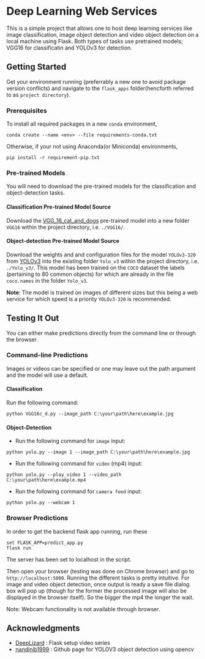 # Deep Learning Web Services

This is a simple project that allows one to host deep learning services like image classification, image object detection and video object detection on a local machine using Flask. Both types of tasks use pretrained models; VGG16 for classificatin and YOLOv3 for detection.

## Getting Started

Get your environment running (preferrably a new one to avoid package version conflicts) and navigate to the `flask_apps` folder(hencforth referred to as `project directory`).

### Prerequisites

To install all required packages in a new `conda` environment,
```
conda create --name <env> --file requirements-conda.txt
```

Otherwise, if your not using Anaconda(or Miniconda) environments,

```
pip install -r requirement-pip.txt
```

### Pre-trained Models

You will need to download the pre-trained models for the classification and object-detection tasks.

#### Classification Pre-trained Model Source

Download the [VGG_16_cat_and_dogs](https://drive.google.com/uc?id=19yICdtSbU_YkQBRxJ2if9KJwUL1oY5xs&export=download) pre-trained model into a new folder `VGG16` within the project directory, i.e. `./VGG16/`. 

#### Object-detection Pre-trained Model Source

Download the weights and and configuration files for the model `YOLOv3-320` from [YOLOv3](https://pjreddie.com/darknet/yolo/) into the existing folder `Yolo_v3` within the project directory, i.e. `./Yolo_v3/`. This model has been trained on the `COCO` dataset the labels (pertaining to 80 common objects) for which are already in the file `coco.names` in the folder `Yolo_v3`.

**Note**: The model is trained on images of different sizes but this being a web service for which speed is a priority `YOLOv3-320` is recommended.


## Testing It Out

You can either make predictions directly from the command line or through the browser.

### Command-line Predictions

Images or videos can be specified or one may leave out the path argument and the model will use a default.

#### Classification

Run the following command:

```
python VGG16c_d.py --image_path C:\your\path\here\example.jpg
```

#### Object-Detection

* Run the following command for `image` input:

```
python yolo.py --image 1 --image_path C:\your\path\here\example.jpg
```

* Run the following command for `video` (mp4) input:

```
python yolo.py --play_video 1 --video_path C:\your\path\here\example.mp4
```

* Run the following command for `camera feed` input:

```
python yolo.py --webcam 1
```


### Browser Predictions

In order to get the backend flask app running, run these

```
set FLASK_APP=predict_app.py
flask run
```
The server has been set to localhost in the script.

Then open your browser (testing was done on Chrome browser) and go to `http://localhost:5000`. Running the different tasks is pretty intuitive. For image and video object detection, once output is ready a save file dialog box will pop up (though for the former the processed image will also be displayed in the browser itself). So the bigger the mp4 the longer the wait.

Note: Webcam functionality is not available through browser.


## Acknowledgments

* [DeepLizard](https://www.youtube.com/channel/UC4UJ26WkceqONNF5S26OiVw) : Flask setup video series
* [nandinib1999](https://github.com/nandinib1999/object-detection-yolo-opencv) : Github page for YOLOV3 object detection using opencv
